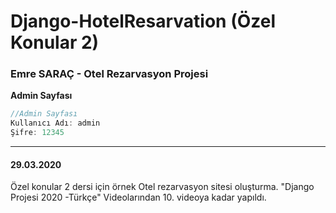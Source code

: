 # Django-HotelResarvation (Özel Konular 2) 
### Emre SARAÇ - Otel Rezarvasyon Projesi 

**Admin Sayfası**
```javascript
//Admin Sayfası
Kullanıcı Adı: admin
Şifre: 12345
```
---

#### 29.03.2020
Özel konular 2 dersi için örnek Otel rezarvasyon sitesi oluşturma. 
"Django Projesi 2020 -Türkçe" Videolarından 10. videoya kadar yapıldı.

